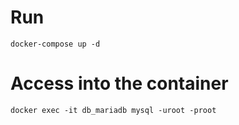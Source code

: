 # Run

```
docker-compose up -d
```

# Access into the container

```
docker exec -it db_mariadb mysql -uroot -proot
```
